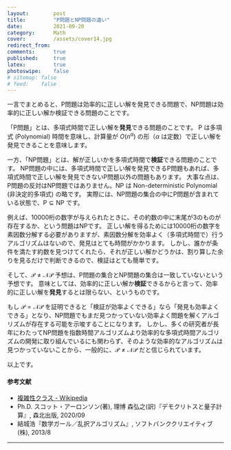 ```yaml
---
layout:        post
title:         "P問題とNP問題の違い"
date:          2021-09-20
category:      Math
cover:         /assets/cover14.jpg
redirect_from:
comments:      true
published:     true
latex:         true
photoswipe:    false
# sitemap: false
# feed:    false
---
```


一言でまとめると、P問題は効率的に正しい解を発見できる問題で、NP問題は効率的に正しい解か検証できる問題のことです。

「P問題」とは、多項式時間で正しい解を**発見**できる問題のことです。
P は多項式 (Polynomial) 時間を意味し、計算量が $O(n^\alpha)$ の形（$\alpha$ は定数）で正しい解を発見できることを意味します。

一方、「NP問題」とは、解が正しいかを多項式時間で**検証**できる問題のことです。
NP問題の中には、多項式時間で正しい解を発見できるP問題もあれば、多項式時間で正しい解を発見できないP問題以外の問題もあります。
大事な点は、P問題の反対はNP問題ではありません。NP は Non-deterministic Polynomial (非決定的多項式) の略です。
実際には、NP問題の集合の中にP問題が含まれている状態で、$\mathrm{P} \subseteq \mathrm{NP}$ です。

例えば、10000桁の数字が与えられたときに、その約数の中に末尾が3のものが存在するか、という問題はNPです。
正しい解を得るためには10000桁の数字を素因数分解する必要がありますが、素因数分解を効率よく（多項式時間で）行うアルゴリズムはないので、発見はとても時間がかかります。
しかし、誰かが条件を満たす約数を見つけてくれたら、それが正しい解かどうかは、割り算した余りを見るだけで判断できるので、検証はとても簡単です。

<!--
上記から、P問題の集合 $\mathcal{P}$ はNP問題の集合 $\mathcal{NP}$ に含まれることは明らかです。
表にまとめると以下のようになるからです。

| 複雑性クラス[^1] | $\mathcal{P}$ | $\mathcal{NP}$ |
|--------------------------------|-----|-----|
| 多項式時間で正しい解を**発見**できる | はい | いいえ |
| 多項式時間で正しい解か**検証**できる | はい | はい   |
-->

そして、$\mathcal{P} \ne \mathcal{NP}$ 予想は、P問題の集合とNP問題の集合は一致していないという予想です。
意味としては、効率的に正しい解か**検証**できるからと言って、効率的に正しい解を**発見**するとは限らない、というものです。

もし $\mathcal{P} = \mathcal{NP}$ を証明できると「検証が効率よくできる」なら「発見も効率よくできる」となり、NP問題でもまだ見つかっていない効率よく問題を解くアルゴリズムが存在する可能を示唆することになります。
しかし、多くの研究者が長年にわたってNP問題を指数時間アルゴリズムより効率的な多項式時間アルゴリズムの開発に取り組んでいるにも関わらず、そのような効率的なアルゴリズムは見つかっていないことから、一般的に、$\mathcal{P} \ne \mathcal{NP}$ だと信じられています。

以上です。

[^1]: 複雑性クラスには N や NP 以外にも様々なものがあります。詳細は「複雑性クラス」で検索してみてください。その他でよく見るのは BPP（乱択アルゴリズムで多項式時間で解ける問題のクラス）や BQP（量子コンピュータで多項式時間で解ける問題のクラス）などです。

#### 参考文献

- [複雑性クラス - Wikipedia](https://ja.wikipedia.org/wiki/%E8%A4%87%E9%9B%91%E6%80%A7%E3%82%AF%E3%83%A9%E3%82%B9)
- Ph.D. スコット・アーロンソン(著), 理博 森弘之(訳)『デモクリトスと量子計算』, 森北出版, 2020/09
- 結城浩『数学ガール／乱択アルゴリズム』, ソフトバンククリエイティブ(株), 2013/8

---
